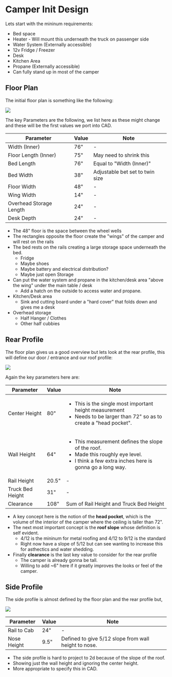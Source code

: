 # Camper Init Design

Lets start with the mininum requirements:

* Bed space
* Heater - Will mount this underneath the truck on passenger side 
* Water System (Externally accessible)
* 12v Fridge / Freezer
* Desk
* Kitchen Area
* Propane (Externally accessible)
* Can fully stand up in most of the camper

## Floor Plan

The initial floor plan is something like the following:

![](./floor.svg)

The key Parameters are the following, we list here as these might change and these will
be the first values we port into CAD.

| Parameter | Value | Note |
| --- | --- | --- |
| Width (Inner) | 76" | - |
| Floor Length (Inner) | 75" | May need to shrink this |
| Bed Length | 76" | Equal to "Width (Inner)" |
| Bed Width | 38" | Adjustable bet set to twin size |
| Floor Width | 48" | - |
| Wing Width | 14" | - |
| Overhead Storage Length | 24" | - |
| Desk Depth | 24" | - |

* The 48" floor is the space between the wheel wells
* The rectangles opposite  the floor create the "wings" of the camper and will rest on the rails
* The bed rests on the rails creating a large storage space underneath the bed.
    * Fridge
    * Maybe shoes
    * Maybe battery and electrical distribution?
    * Maybe just open Storage
* Can put the water system and propane in the kitchen/desk area "above the wing"
  under the main table / desk
    * Add a hatch on the outside to access water and propane.
* Kitchen/Desk area
    * Sink and cutting board under a "hard cover" that folds down and gives me a desk 
* Overhead storage
    * Half Hanger / Clothes
    * Other half cubbies

## Rear Profile

The floor plan gives us a good overview but lets look at the rear profile, this will
define our door / entrance and our roof profile:
   
![](./back.svg)
  
Again the key parameters here are:
  
| Parameter | Value | Note |
| --- | --- | --- |
| Center Height | 80" | <ul><li>This is the single most important height measurement</li><li>Needs to be larger than 72" so as to create a "head pocket".</li></ul> |
| Wall Height | 64" | <ul><li>This measurement defines the slope of the roof.</li><li>Made this roughly eye level.</li><li>I think a few extra inches here is gonna go a long way.</li></ul> |
| Rail Height | 20.5" | - |
| Truck Bed Height | 31" | - |
| Clearance | 108" | Sum of Rail Height and Truck Bed Height |
  
* A key concept here is the notion of the **head pocket**, which is the volume of the interior of the camper where the ceiling is taller than 72".
* The next most important concept is the **roof slope** whose definition is self evident.
    * 4/12 is the mininum for metal roofing and 4/12 to 9/12 is the standard
    * Right now have a slope of 5/12 but can see wanting to increase this for asthectics and water shedding.
* Finally **clearance** is the last key value to consider for the rear profile
    * The camper is already gonna be tall.
    * Willing to add ~6" here if it greatly improves the looks or feel of the camper.
  
## Side Profile
    
The side profile is almost defined by the floor plan and the rear profile but,
  
![](./side.svg)
   
| Parameter | Value | Note |
| --- | --- | --- |
| Rail to Cab | 24" | - |
| Nose Height | 9.5" | Defined to give 5/12 slope from wall height to nose. |
  
* The side profile is hard to project to 2d because of the slope of the roof.
* Showing just the wall height and ignoring the center height.
* More appropriate to specify this in CAD. 
